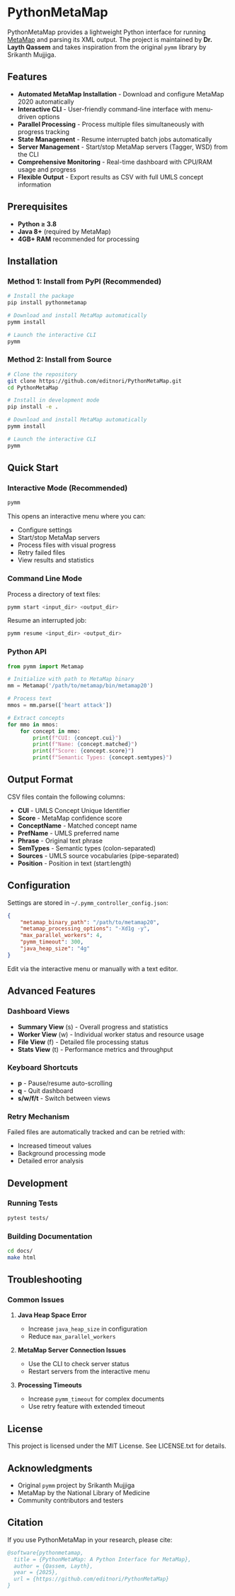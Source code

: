 # PythonMetaMap

PythonMetaMap provides a lightweight Python interface for running [MetaMap](https://github.com/LHNCBC/MetaMap-src) and parsing its XML output. The project is maintained by **Dr. Layth Qassem** and takes inspiration from the original `pymm` library by Srikanth Mujjiga.

## Features

* **Automated MetaMap Installation** - Download and configure MetaMap 2020 automatically
* **Interactive CLI** - User-friendly command-line interface with menu-driven options  
* **Parallel Processing** - Process multiple files simultaneously with progress tracking
* **State Management** - Resume interrupted batch jobs automatically
* **Server Management** - Start/stop MetaMap servers (Tagger, WSD) from the CLI
* **Comprehensive Monitoring** - Real-time dashboard with CPU/RAM usage and progress
* **Flexible Output** - Export results as CSV with full UMLS concept information

## Prerequisites

* **Python ≥ 3.8**
* **Java 8+** (required by MetaMap)
* **4GB+ RAM** recommended for processing

## Installation

### Method 1: Install from PyPI (Recommended)

```bash
# Install the package
pip install pythonmetamap

# Download and install MetaMap automatically
pymm install

# Launch the interactive CLI
pymm
```

### Method 2: Install from Source

```bash
# Clone the repository
git clone https://github.com/editnori/PythonMetaMap.git
cd PythonMetaMap

# Install in development mode
pip install -e .

# Download and install MetaMap automatically  
pymm install

# Launch the interactive CLI
pymm
```

## Quick Start

### Interactive Mode (Recommended)

```bash
pymm
```

This opens an interactive menu where you can:
- Configure settings
- Start/stop MetaMap servers
- Process files with visual progress
- Retry failed files
- View results and statistics

### Command Line Mode

Process a directory of text files:

```bash
pymm start <input_dir> <output_dir>
```

Resume an interrupted job:

```bash
pymm resume <input_dir> <output_dir>
```

### Python API

```python
from pymm import Metamap

# Initialize with path to MetaMap binary
mm = Metamap('/path/to/metamap/bin/metamap20')

# Process text
mmos = mm.parse(['heart attack'])

# Extract concepts
for mmo in mmos:
    for concept in mmo:
        print(f"CUI: {concept.cui}")
        print(f"Name: {concept.matched}")
        print(f"Score: {concept.score}")
        print(f"Semantic Types: {concept.semtypes}")
```

## Output Format

CSV files contain the following columns:
- **CUI** - UMLS Concept Unique Identifier
- **Score** - MetaMap confidence score
- **ConceptName** - Matched concept name
- **PrefName** - UMLS preferred name
- **Phrase** - Original text phrase
- **SemTypes** - Semantic types (colon-separated)
- **Sources** - UMLS source vocabularies (pipe-separated)
- **Position** - Position in text (start:length)

## Configuration

Settings are stored in `~/.pymm_controller_config.json`:

```json
{
    "metamap_binary_path": "/path/to/metamap20",
    "metamap_processing_options": "-Xd1g -y",
    "max_parallel_workers": 4,
    "pymm_timeout": 300,
    "java_heap_size": "4g"
}
```

Edit via the interactive menu or manually with a text editor.

## Advanced Features

### Dashboard Views
- **Summary View** (s) - Overall progress and statistics
- **Worker View** (w) - Individual worker status and resource usage
- **File View** (f) - Detailed file processing status
- **Stats View** (t) - Performance metrics and throughput

### Keyboard Shortcuts
- **p** - Pause/resume auto-scrolling
- **q** - Quit dashboard
- **s/w/f/t** - Switch between views

### Retry Mechanism
Failed files are automatically tracked and can be retried with:
- Increased timeout values
- Background processing mode
- Detailed error analysis

## Development

### Running Tests

```bash
pytest tests/
```

### Building Documentation

```bash
cd docs/
make html
```

## Troubleshooting

### Common Issues

1. **Java Heap Space Error**
   - Increase `java_heap_size` in configuration
   - Reduce `max_parallel_workers`

2. **MetaMap Server Connection Issues**
   - Use the CLI to check server status
   - Restart servers from the interactive menu

3. **Processing Timeouts**
   - Increase `pymm_timeout` for complex documents
   - Use retry feature with extended timeout

## License

This project is licensed under the MIT License. See LICENSE.txt for details.

## Acknowledgments

- Original `pymm` project by Srikanth Mujjiga
- MetaMap by the National Library of Medicine
- Community contributors and testers

## Citation

If you use PythonMetaMap in your research, please cite:

```bibtex
@software{pythonmetamap,
  title = {PythonMetaMap: A Python Interface for MetaMap},
  author = {Qassem, Layth},
  year = {2025},
  url = {https://github.com/editnori/PythonMetaMap}
}
```